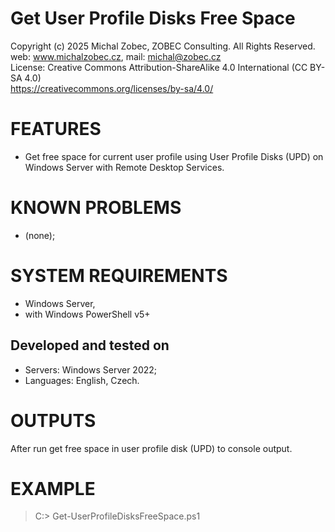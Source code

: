 # Get User Profile Disks Free Space

Copyright (c) 2025 Michal Zobec, ZOBEC Consulting. All Rights Reserved.  
web: www.michalzobec.cz, mail: michal@zobec.cz  
License: Creative Commons Attribution-ShareAlike 4.0 International (CC BY-SA 4.0)  
https://creativecommons.org/licenses/by-sa/4.0/

# FEATURES

* Get free space for current user profile using User Profile Disks (UPD) on Windows Server with Remote Desktop Services.

# KNOWN PROBLEMS

- (none);

# SYSTEM REQUIREMENTS

- Windows Server,
- with Windows PowerShell v5+

## Developed and tested on

- Servers: Windows Server 2022;
- Languages: English, Czech.

# OUTPUTS

After run get free space in user profile disk (UPD) to console output.

# EXAMPLE

> C:\> Get-UserProfileDisksFreeSpace.ps1
